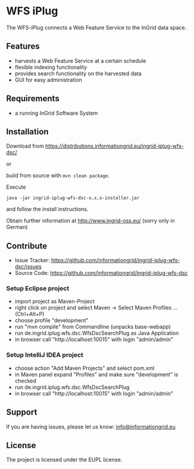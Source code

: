 WFS iPlug
========

The WFS-iPlug connects a Web Feature Service to the InGrid data space.

Features
--------

- harvests a Web Feature Service at a certain schedule
- flexible indexing functionality
- provides search functionality on the harvested data
- GUI for easy administration


Requirements
-------------

- a running InGrid Software System

Installation
------------

Download from https://distributions.informationgrid.eu/ingrid-iplug-wfs-dsc/
 
or

build from source with `mvn clean package`.

Execute

```
java -jar ingrid-iplug-wfs-dsc-x.x.x-installer.jar
```

and follow the install instructions.

Obtain further information at http://www.ingrid-oss.eu/ (sorry only in German)


Contribute
----------

- Issue Tracker: https://github.com/informationgrid/ingrid-iplug-wfs-dsc/issues
- Source Code: https://github.com/informationgrid/ingrid-iplug-wfs-dsc
 
### Setup Eclipse project

* import project as Maven-Project
* right click on project and select Maven -> Select Maven Profiles ... (Ctrl+Alt+P)
* choose profile "development"
* run "mvn compile" from Commandline (unpacks base-webapp) 
* run de.ingrid.iplug.wfs.dsc.WfsDscSearchPlug as Java Application
* in browser call "http://localhost:10015" with login "admin/admin"

### Setup IntelliJ IDEA project

* choose action "Add Maven Projects" and select pom.xml
* in Maven panel expand "Profiles" and make sure "development" is checked
* run de.ingrid.iplug.wfs.dsc.WfsDscSearchPlug
* in browser call "http://localhost:10015" with login "admin/admin"

Support
-------

If you are having issues, please let us know: info@informationgrid.eu

License
-------

The project is licensed under the EUPL license.
